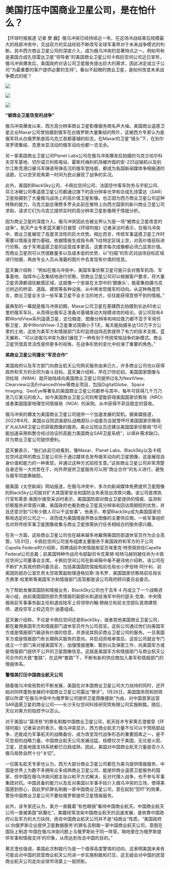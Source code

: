 # 美国打压中国商业卫星公司，是在怕什么？

【环球时报报道 记者 樊
巍】俄乌冲突已经持续近一年。在这场冷战结束后规模最大的局部冲突中，交战双方的实战经验不断改写全球军事界对于未来战争模式的判断。其中西方商业卫星公司的深度介入，成为俄乌冲突的显著特点之一。例如号称是美国合成孔径雷达卫星“领导者”的美国商业卫星公司卡佩拉空间公司近日宣布，俄乌冲突爆发后，美国政府对该公司卫星服务提出巨大的需求，因此决定成立子公司“为最重要的客户提供必要的支持”。看似不起眼的商业卫星，是如何改变未来战争模式的呢？

![](https://inews.gtimg.com/newsapp_bt/0/15648498977/1000)

![](https://inews.gtimg.com/newsapp_bt/0/15648498978/1000)

![](https://inews.gtimg.com/newsapp_bt/0/15648498982/1000)

**“被商业卫星改变的战争”**

俄乌冲突爆发以来，西方高分辨率商业卫星影像服务商名声大噪。美国商业遥感卫星企业Maxar公司曾拍摄到俄军在白俄罗斯大量集结的照片，这被西方专家认为是俄军将从白俄罗斯直捣乌克兰首都基辅的标志。在Maxar的卫星“镜头”下，在别尔哥罗德集结、克里米亚活动的俄军动向也都一览无余。

另一家美国商业卫星公司Planet
Labs公司在俄乌冲突爆发后拍摄的乌克兰哈尔科夫空军基地、切尔诺贝利核电站、霍斯托梅利机场被炸毁的安-225运输机以及别尔江斯克港口被乌军弹道导弹击沉的俄军登陆舰，都成为各国新闻媒体争相报道的话题，它以空天视角第一时间为民众展现了战争的实况。

此外，美国的BlackSky公司、卡佩拉空间公司、法国空中客车防务与宇航公司、芬兰冰眼公司等遥感卫星公司都通过旗下的高分辨率光学和合成孔径雷达（SAR）卫星拍摄到了大量俄乌战场上的高价值卫星影像。也正因为西方商业卫星公司这种特殊的能力，乌克兰副总理费多罗夫此前在推特上向西方国家的新兴商业卫星公司求助，请求它们为乌克兰提供实时的高分辨率卫星影像用于情报分析。

因为商业卫星的深度介入，俄乌冲突因此也被业界认为是一场“被商业卫星改变的战争”。航天产业专家蓝天翼5日接受《环球时报》记者采访时表示，在俄乌冲突中，商业卫星展现了高度灵活性的巨大优势。相比而言，传统军事遥感卫星工作时需要以情报支撑为基础，依据情报生成指令再飞往特定区域上空，对高价值目标进行侦察。由于军用遥感卫星的运营成本更高，这要求每次成像都必须凸显其价值。而商业卫星则可以凭借数量多以及成本低的优势，以“扫描”的形式对战场目标区域进行拍摄，再由专业人员从海量的图片中去发现有价值的信息。

蓝天翼介绍称：“例如在俄乌冲突中，美国军事侦察卫星可能只会对俄军机场、军事基地、指挥中心及集结地进行侦察。但商业卫星公司可以根据客户要求，将大量卫星资源都调往敏感区域，这就像一个安装在太空中的‘摄像头’，能密集拍摄乌克兰附近的桥梁、道路、建筑等各种设施，从中再发现俄军的动向。从这种角度而言，商业卫星会关注一些军事卫星不会关注的地方，往往能获得意想不到的情报。”

最典型的一幕就是俄乌冲突初期，Maxar公司卫星在基辅西北拍摄到长达60余公里的俄军车队，从而得出俄军正准备对基辅发动大规模进攻的结论。该公司现有4颗WorldView系列遥感卫星，定位精度、图像分辨率和响应能力都不亚于军用侦察卫星，其中WorldView-3卫星重访周期小于1天，每天能拍摄多达130万平方公里的土地，这些为美军方和情报部门实时监控战场态势提供了有力的技术支撑。蓝天翼称，“可以说俄乌冲突为我们展现了一种有别于传统常规战争的新模式。商业卫星凭借其灵活性提供更多的视角，在战争形势的变化中扮演了重要的角色。”

**美商业卫星公司擅长“军民合作”**

美国政府以及军方部门向商业航天公司购买服务由来已久，许多商业公司也以获得政府和军方的合同为奋斗目标。蓝天翼介绍称，早在21世纪初，美国国家图像与测绘局（NIMA）就开始陆续向美国商业卫星公司提供过名为NextView、Clearview以及EnhancedView等商业项目，包括DigitalGlobe、Space
Imaging、GeoEye等著名的美国商业卫星公司都参与其中，每年可获得几千万乃至几亿美元的收入。如今美国商业卫星公司则希望能获得美国国家侦察局（NRO）或者美国国家地理空间情报局（NGA）的采购，从中获得不菲且稳定的营收。

俄乌冲突的爆发为美国商业卫星公司提供一个加速发展的契机。据美媒报道，2022年6月，美国众议院武装部队战略部队小组委员会就曾呼吁美国国家侦察局扩大从SAR卫星公司获取图像的服务。美众议院议员还建议美国国家侦察局“尽可能加速采用和整合经过验证的高能力美国商业SAR卫星系统”，以填补需求缺口，并为商业卫星公司提供便利。

蓝天翼表示，“我们此前已经看到，像Maxar、Planet
Labs、BlackSky以及卡佩拉空间这样的商业卫星公司乐于通过媒体去发布俄军动向的卫星图像，这是展现自身价值和能力的一种表现，并通过这种方式招揽生意。”这些商业卫星公司非常清楚自身还有一大优势在于，向外界提供卫星服务可以用“商业合作”的名义进行，避免与俄军彻底撕破脸。

据美国《太空新闻》网站报道，在俄乌冲突中，多次向新闻媒体免费提供卫星图像的BlackSky公司就对扩大其国家安全和国防业务表现出浓厚兴趣。该公司首席执行官布莱恩·奥图尔接受采访时表示，美国国防部对商业卫星提供的情报、监测和侦察服务非常感兴趣，美国政府也看到商业卫星高分辨率和回访周期短的优势，并且还意识到“只有少数人可以干这些事”。他表示，希望BlackSky成为美国国家侦察局选定的公司之一，进而成为美国情报界商业图像的主要供应商。一些军事组织也对将传统军事卫星图像收集与商业卫星按需执行任务相结合的服务感兴趣。

在另一方面，这些商业卫星公司也在越来越多地雇佣美国防部退休官员作为企业高管。1月31日，卡佩拉空间公司宣布组建主要服务于美国政府和军方的子公司Capella
Federal时介绍称，将聘请前中央情报局官员埃里克·特劳佩担任Capella
Federal公司总裁；前美国特种作战司令部副司令克莱顿·哈特马赫则被任命为卡佩拉空间公司董事会主席。卡佩拉空间公司在新闻稿中毫不避讳地介绍称，该公司在不断扩大其政府顾问委员会，包括美国国防情报局前任局长小罗伯特·阿什利、前美国防部办公室负责太空政策副助理道格拉斯·洛韦罗、美国国家侦察局前任局长杰弗里·哈里斯等美国军方和情报部门高官都是该公司政府顾问委员会委员。

为了帮助发展其国防和情报业务，BlackSky公司也于去年 4
月成立了一个战略咨询小组，由前美国国防部负责情报的副部长和退役海军中将约瑟夫·克南、中央情报局前军事事务副主任和退役陆军上将领导约翰·穆赫兰和前太空部队首席建筑师、退役空军上校迈克尔·迪基组成。

蓝天翼介绍称，不论是卡佩拉空间还是BlackSky，或者其他美国商业卫星公司，都在雇佣美国军方和情报部门退休官员作为公司高官。这些公司通过他们向美国军方或是情报部门输送有价值的信息，并游说其购买商业卫星公司的服务。一旦美国军方或是情报部门有长期购买服务的意向，并启动资格审查后，这些公司就会专门成立一个部门来对接美国军方，加强情报搜集、甄别以及保密工作，向美国军方或是情报部门提供不公开的卫星图像信息。这就是美国军方和情报部门与商业航天公司合作的大致“套路”，在这种“套路”下，不断有新的供应商加入美军和情报部门的情报体系。

**警惕美打压中国商业航天公司**

随着俄乌冲突局势的不断发展，美国在对本国商业卫星公司大力扶持的同时，还开始对同样蓬勃发展的中国商业卫星公司露出“獠牙”。1月26日，美国国务院和财政部以所谓“在俄乌冲突中为俄罗斯公司提供卫星图像援助”为由，对中国首家运营SAR遥感卫星的商业公司——长沙天仪空间科技研究院有限公司实施制裁。随后，天仪对美方的指控予以否认。

对于美国以“莫须有”的罪名制裁中国商业卫星公司，航天技术专家黄志澄接受《环球时报》记者采访时表示，俄乌冲突显示，西方商业航天力量不仅可以干预局部战争，还能成为军事航天的战略备份，成为改变现代战争形态的重要因素之一，是不可忽视的战略力量。中国商业航天公司发展迅猛，规模仅次于美国，无论是火箭、卫星，还是地面支持系统都已日趋成熟，因此，美国对中国商业航天力量是否介入俄乌局势自然十分“关切”。

一位匿名航天专家也认为，西方大部分商业卫星公司都在为美乌提供情报服务，中国是世界上为数不多拥有众多成熟商业卫星公司、能提供商业遥感卫星服务的国家，但中国在俄乌冲突问题主张以和平方式解决，反对代理人战争，也不参与军事集团对抗。中国具备的能力以及反对美国以军事手段介入俄乌冲突的立场，使得美国感到担心，因此罗织罪名制裁一家中国商业卫星公司，意在起到“恐吓”的效果，警告中国商业卫星公司不要给俄罗斯提供卫星情报服务。

此外，该专家还认为，美方一直戴着“有色眼镜”看待中国商业航天。中国商业航天公司一直被美国“妖魔化”。美媒经常渲染中国商业航天的迅速发展，是依靠中国政府以及军方的大力扶持，扬言中国商业航天公司并不是“纯商业”性质。“美国政府以‘向俄罗斯企业提供卫星数据服务’的罪名去制裁一家中国商业航天公司，意图在国际上制造‘中国在俄乌冲突问题上与俄罗斯处于同一阵营，暗地里在为俄罗斯提供军事和情报支持’的印象，从而达到攻击中国的目的。”

黄志澄也强调，美国此次制裁行为是一个值得高度警惕的动向，这表明美国未来有可能会对中国的民营商业航天公司进一步实施制裁和打压，这无疑会对中国的民营商业航天公司走向全球市场蒙上一层阴影。

